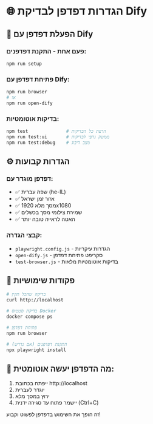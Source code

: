 # 🌐 הגדרות דפדפן לבדיקת Dify

## 🚀 הפעלת דפדפן עם Dify

### פעם אחת - התקנת דפדפנים:
```bash
npm run setup
```

### פתיחת דפדפן עם Dify:
```bash
npm run browser
# או
npm run open-dify
```

### בדיקות אוטומטיות:
```bash
npm test              # הרצת כל הבדיקות
npm run test:ui       # ממשק גרפי לבדיקות
npm run test:debug    # מצב דיבוג
```

## ⚙️ הגדרות קבועות

### דפדפן מוגדר עם:
- ✅ שפה עברית (he-IL)
- ✅ אזור זמן ישראל
- ✅ מסך מלא 1920x1080
- ✅ שמירת צילומי מסך בכשלים
- ✅ האטה לראייה טובה יותר

### קבצי הגדרה:
- `playwright.config.js` - הגדרות עיקריות
- `open-dify.js` - סקריפט פתיחת דפדפן
- `test-browser.js` - בדיקות אוטומטיות מלאות

## 🔧 פקודות שימושיות

```bash
# בדיקה שהכל תקין
curl http://localhost

# בדיקת סטטוס Docker
docker compose ps

# פתיחת דפדפן
npm run browser

# התקנת דפדפנים (אם נדרש)
npx playwright install
```

## 🎯 מה הדפדפן יעשה אוטומטית:

1. ייפתח בכתובת http://localhost
2. יוגדר לעברית
3. ירוץ במסך מלא
4. יישמר פתוח עד סגירה ידנית (Ctrl+C)

זה הופך את השימוש בדפדפן לפשוט וקבוע!